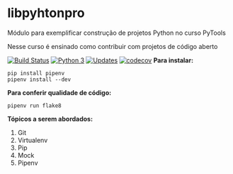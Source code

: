
# libpyhtonpro
Módulo para exemplificar construção de projetos Python no curso PyTools

Nesse curso é ensinado como contribuir com projetos de código aberto

[![Build Status](https://travis-ci.org/kjuniors2/libpyhtonpro.svg?branch=master)](https://travis-ci.org/kjuniors2/libpyhtonpro)
[![Python 3](https://pyup.io/repos/github/kjuniors2/libpyhtonpro/python-3-shield.svg)](https://pyup.io/repos/github/kjuniors2/libpyhtonpro/)
[![Updates](https://pyup.io/repos/github/kjuniors2/libpyhtonpro/shield.svg)](https://pyup.io/repos/github/kjuniors2/libpyhtonpro/)
[![codecov](https://codecov.io/gh/kjuniors2/libpyhtonpro/branch/master/graph/badge.svg)](https://codecov.io/gh/kjuniors2/libpyhtonpro)
**Para instalar:**

```console
pip install pipenv
pipenv install --dev
```

**Para conferir qualidade de código:**

```console
pipenv run flake8
```

**Tópicos a serem abordados:**
1. Git
2. Virtualenv
3. Pip
4. Mock
5. Pipenv

